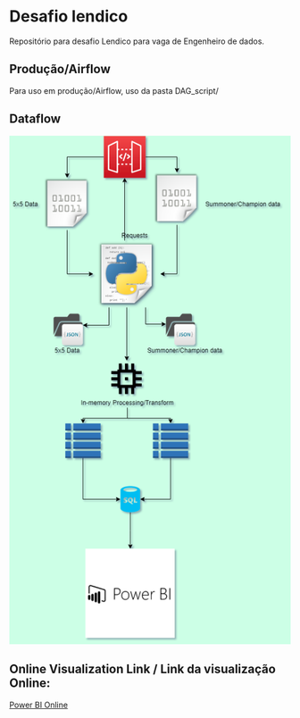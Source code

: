 # Desafio lendico
Repositório para desafio Lendico para vaga de Engenheiro de dados.

## Produção/Airflow
Para uso em produção/Airflow, uso da pasta DAG_script/

## Dataflow

![alt text](https://github.com/ShigueruHosoya/data_eng_lendico/blob/main/riotapi.png)


## Online Visualization Link / Link da visualização Online:

[Power BI Online](https://app.powerbi.com/reportEmbed?reportId=ba0ab76e-26e3-4416-96e2-a5cc57dc6f82&autoAuth=true&ctid=567ca50b-f198-4b11-bf79-f378e335c9c0&config=eyJjbHVzdGVyVXJsIjoiaHR0cHM6Ly93YWJpLXNvdXRoLWNlbnRyYWwtdXMtcmVkaXJlY3QuYW5hbHlzaXMud2luZG93cy5uZXQvIn0%3D)
